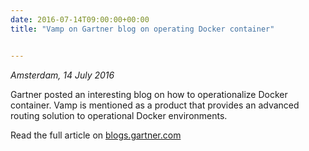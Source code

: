 ```yaml
---
date: 2016-07-14T09:00:00+00:00
title: "Vamp on Gartner blog on operating Docker container"


---
```

*Amsterdam, 14 July 2016*

Gartner posted an interesting blog on how to operationalize Docker container. Vamp is mentioned as a product
that provides an advanced routing solution to operational Docker environments.

Read the full article on [blogs.gartner.com](https://blogs.gartner.com/joerg-fritsch/can-you-operationalize-docker-containers/)

<!--more-->
